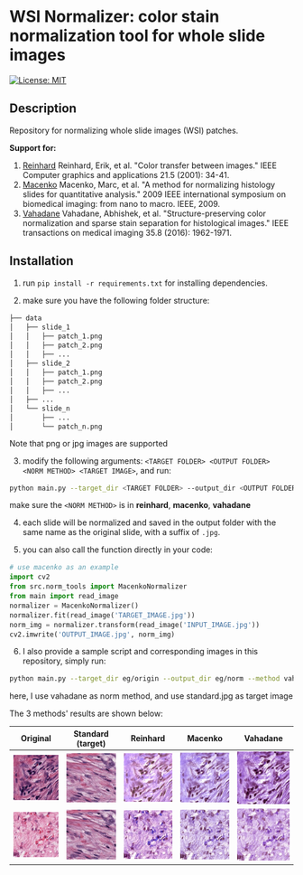 # WSI Normalizer: color stain normalization tool for whole slide images
[![License: MIT](https://img.shields.io/badge/License-MIT-yellow.svg)](https://opensource.org/licenses/MIT)
## Description
Repository for normalizing whole slide images (WSI) patches.

**Support for:**
1. [Reinhard](https://ieeexplore.ieee.org/abstract/document/946629/) Reinhard, Erik, et al. "Color transfer between images." IEEE Computer graphics and applications 21.5 (2001): 34-41.
2. [Macenko](https://ieeexplore.ieee.org/abstract/document/5193250) Macenko, Marc, et al. "A method for normalizing histology slides for quantitative analysis." 2009 IEEE international symposium on biomedical imaging: from nano to macro. IEEE, 2009.
3. [Vahadane](https://ieeexplore.ieee.org/abstract/document/7460968/) Vahadane, Abhishek, et al. "Structure-preserving color normalization and sparse stain separation for histological images." IEEE transactions on medical imaging 35.8 (2016): 1962-1971.

## Installation
1. run `pip install -r requirements.txt` for installing dependencies.

2. make sure you have the following folder structure:
```
├── data
│   ├── slide_1
│   │   ├── patch_1.png
│   │   ├── patch_2.png
│   │   ├── ...
│   ├── slide_2
│   │   ├── patch_1.png
│   │   ├── patch_2.png
│   │   ├── ...
│   ├── ...
│   └── slide_n
│       ├── ...
│       └── patch_n.png
```
Note that png or jpg images are supported

3.  modify the following arguments: `<TARGET FOLDER> <OUTPUT FOLDER> <NORM METHOD> <TARGET IMAGE>`, and run:
```bash
python main.py --target_dir <TARGET FOLDER> --output_dir <OUTPUT FOLDER> --method <NORM METHOD> --target_img <TARGET IMAGE>
```
make sure the `<NORM METHOD>` is in **reinhard**, **macenko**, **vahadane**

4. each slide will be normalized and saved in the output folder with the same name as the original slide, with a suffix of `.jpg`.

5. you can also call the function directly in your code:
```python
# use macenko as an example
import cv2
from src.norm_tools import MacenkoNormalizer
from main import read_image
normalizer = MacenkoNormalizer()
normalizer.fit(read_image('TARGET_IMAGE.jpg'))
norm_img = normalizer.transform(read_image('INPUT_IMAGE.jpg'))
cv2.imwrite('OUTPUT_IMAGE.jpg', norm_img)
```


6. I also provide a sample script and corresponding images in this repository, simply run:
```bash
python main.py --target_dir eg/origin --output_dir eg/norm --method vahadane --target_img eg/standard.jpg
```
here, I use vahadane as norm method, and use standard.jpg as target image

The 3 methods' results are shown below:

|                       Original                        |                 Standard (target)                 |                 Reinhard                 |                 Macenko                 |                 Vahadane                 |
|:-----------------------------------------------------:|:-------------------------------------------------:|:----------------------------------------:|:---------------------------------------:|:---------------------------------------:|
| <img src="eg/origin/eg_slide_1/eg_1.jpg" width="200"> | <img src="eg/standard.jpg" width="200"> | <img src=".github/eg_1_r.jpg" width="200"> | <img src=".github/eg_1_m.jpg" width="200"> | <img src=".github/eg_1_v.jpg" width="200"> |
| <img src="eg/origin/eg_slide_1/eg_2.jpg" width="200"> | <img src="eg/standard.jpg" width="200"> | <img src=".github/eg_2_r.jpg" width="200"> | <img src=".github/eg_2_m.jpg" width="200"> | <img src=".github/eg_2_v.jpg" width="200"> |


